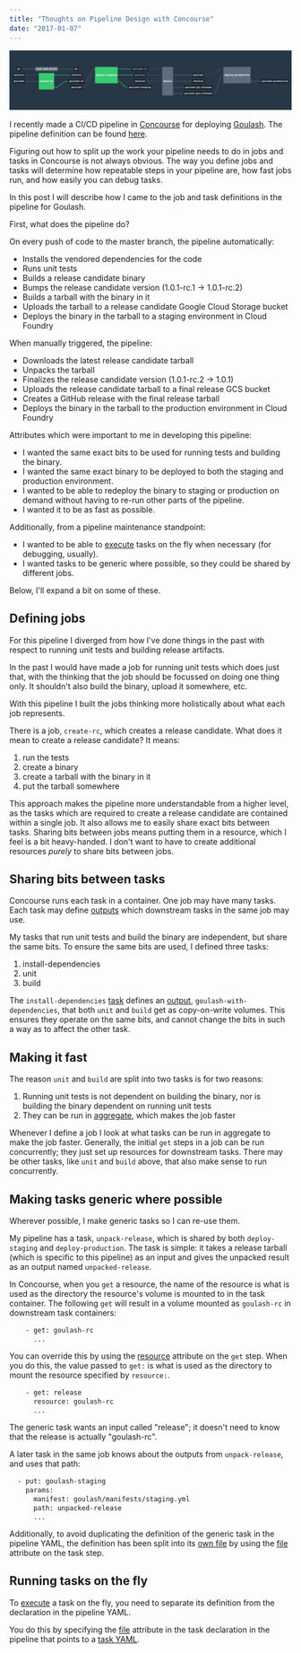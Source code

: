 ```yaml
---
title: "Thoughts on Pipeline Design with Concourse"
date: "2017-01-07"
---
```


![Goulash Pipeline](/goulash-pipeline.png "Goulash Pipeline in Concourse")

I recently made a CI/CD pipeline in [Concourse](https://concourse.ci) for deploying [Goulash](https://github.com/pivotalservices/goulash/). The pipeline definition can be found [here](https://github.com/pivotalservices/goulash/blob/master/ci/pipeline.yml).

Figuring out how to split up the work your pipeline needs to do in jobs and tasks in Concourse is not always obvious. The way you define jobs and tasks will determine how repeatable steps in your pipeline are, how fast jobs run, and how easily you can debug tasks.

In this post I will describe how I came to the job and task definitions in the pipeline for Goulash.

<!--more-->

First, what does the pipeline do?

On every push of code to the master branch, the pipeline automatically:

* Installs the vendored dependencies for the code
* Runs unit tests
* Builds a release candidate binary
* Bumps the release candidate version (1.0.1-rc.1 -> 1.0.1-rc.2)
* Builds a tarball with the binary in it
* Uploads the tarball to a release candidate Google Cloud Storage bucket
* Deploys the binary in the tarball to a staging environment in Cloud Foundry

When manually triggered, the pipeline:

* Downloads the latest release candidate tarball
* Unpacks the tarball
* Finalizes the release candidate version (1.0.1-rc.2 -> 1.0.1)
* Uploads the release candidate tarball to a final release GCS bucket
* Creates a GitHub release with the final release tarball
* Deploys the binary in the tarball to the production environment in Cloud Foundry

Attributes which were important to me in developing this pipeline:

* I wanted the same exact bits to be used for running tests and building the binary.
* I wanted the same exact binary to be deployed to both the staging and production environment.
* I wanted to be able to redeploy the binary to staging or production on demand without having to re-run other parts of the pipeline.
* I wanted it to be as fast as possible.

Additionally, from a pipeline maintenance standpoint:

* I wanted to be able to [execute](http://concourse.ci/fly-execute.html) tasks on the fly when necessary (for debugging, usually).
* I wanted tasks to be generic where possible, so they could be shared by different jobs.

Below, I'll expand a bit on some of these.

## Defining jobs

For this pipeline I diverged from how I've done things in the past with respect to running unit tests and building release artifacts.

In the past I would have made a job for running unit tests which does just that, with the thinking that the job should be focussed on doing one thing only. It shouldn't also build the binary, upload it somewhere, etc.

With this pipeline I built the jobs thinking more holistically about what each job represents.

There is a job, `create-rc`, which creates a release candidate. What does it mean to create a release candidate? It means:

1. run the tests
1. create a binary
1. create a tarball with the binary in it
1. put the tarball somewhere

This approach makes the pipeline more understandable from a higher level, as the tasks which are required to create a release candidate are contained within a single job. It also allows me to easily share exact bits between tasks. Sharing bits between jobs means putting them in a resource, which I feel is a bit heavy-handed. I don't want to have to create additional resources *purely* to share bits between jobs.

## Sharing bits between tasks

Concourse runs each task in a container. One job may have many tasks. Each task may define [outputs](http://concourse.ci/running-tasks.html#outputs) which downstream tasks in the same job may use.

My tasks that run unit tests and build the binary are independent, but share the same bits. To ensure the same bits are used, I defined three tasks:

1. install-dependencies
2. unit
3. build

The `install-dependencies` [task](https://github.com/pivotalservices/goulash/blob/master/ci/install-dependencies.yml) defines an [output](http://concourse.ci/running-tasks.html#outputs), `goulash-with-dependencies`, that both `unit` and `build` get as copy-on-write volumes. This ensures they operate on the same bits, and cannot change the bits in such a way as to affect the other task.


## Making it fast

The reason `unit` and `build` are split into two tasks is for two reasons:

1. Running unit tests is not dependent on building the binary, nor is building the binary dependent on running unit tests
2. They can be run in [aggregate](http://concourse.ci/aggregate-step.html), which makes the job faster

Whenever I define a job I look at what tasks can be run in aggregate to make the job faster. Generally, the initial `get` steps in a job can be run concurrently; they just set up resources for downstream tasks. There may be other tasks, like `unit` and `build` above, that also make sense to run concurrently.

## Making tasks generic where possible

Wherever possible, I make generic tasks so I can re-use them.

My pipeline has a task, `unpack-release`, which is shared by both `deploy-staging` and `deploy-production`. The task is simple: it takes a release tarball (which is specific to this pipeline) as an input and gives the unpacked result as an output named `unpacked-release`.

In Concourse, when you `get` a resource, the name of the resource is what is used as the directory the resource's volume is mounted to in the task container. The following `get` will result in a volume mounted as `goulash-rc` in downstream task containers:

```
    - get: goulash-rc
      ...
```

You can override this by using the [resource](http://concourse.ci/get-step.html#resource) attribute on the `get` step. When you do this, the value passed to `get:` is what is used as the directory to mount the resource specified by `resource:`.

```
    - get: release
      resource: goulash-rc
      ...
```

The generic task wants an input called "release"; it doesn't need to know that the release is actually "goulash-rc".

A later task in the same job knows about the outputs from `unpack-release`, and uses that path:

```
  - put: goulash-staging
    params:
      manifest: goulash/manifests/staging.yml
      path: unpacked-release
      ...
 ```
 
Additionally, to avoid duplicating the definition of the generic task in the pipeline YAML, the definition has been split into its [own file](https://github.com/pivotalservices/goulash/blob/master/ci/unpack-release.yml) by using the [file](http://concourse.ci/task-step.html#file) attribute on the task step.

## Running tasks on the fly

To [execute](http://concourse.ci/fly-execute.html) a task on the fly, you need to separate its definition from the declaration in the pipeline YAML.

You do this by specifying the [file](http://concourse.ci/task-step.html#file) attribute in the task declaration in the pipeline that points to a [task YAML](http://concourse.ci/running-tasks.html#configuring-tasks).
